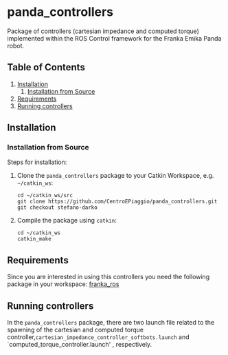 # panda_controllers

Package of controllers (cartesian impedance and computed torque) implemented within the ROS Control framework for the Franka Emika Panda robot.

## Table of Contents
1. [Installation](#markdown-header-installation)
   1. [Installation from Source](#markdown-header-from-source)
1. [Requirements](#markdown-header-requirements)
1. [Running controllers](#markdown-header-overviews)

## Installation
### Installation from Source

Steps for installation:

1. Clone the `panda_controllers` package to your Catkin Workspace, e.g. `~/catkin_ws`:
   ```
   cd ~/catkin_ws/src
   git clone https://github.com/CentroEPiaggio/panda_controllers.git 
   git checkout stefano-darko
   ```

1. Compile the package using `catkin`:
   ```
   cd ~/catkin_ws
   catkin_make
   ```   
## Requirements 
Since you are interested in using this controllers you need the following package in your workspace: [franka_ros](https://github.com/CentroEPiaggio/franka_ros.git)

## Running controllers

In the `panda_controllers` package, there are two launch file related to the spawning of the cartesian and computed torque controller,`cartesian_impedance_controller_softbots.launch` and `computed_torque_controller.launch' , respectively.
